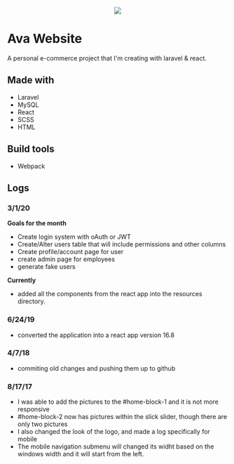 <p align="center"><img src="https://laravel.com/assets/img/components/logo-laravel.svg"></p>

# Ava Website


A personal e-commerce project that I'm creating with laravel & react.


## Made with
- Laravel
- MySQL
- React
- SCSS
- HTML

## Build tools
- Webpack


## Logs

### 3/1/20

**Goals for the month**
- Create login system with oAuth or JWT 
- Create/Alter users table that will include permissions and other columns
- Create profile/account  page for user 
- create admin page for employees
- generate fake users

**Currently**
- added all the components from the react app into the resources directory.


### 6/24/19

- converted the application into a react app version 16.8 

### 4/7/18

- commiting  old changes  and pushing them up to github

### 8/17/17
-  I was able to add the pictures to the #home-block-1 and it is not more responsive
- #home-block-2 now has pictures within the slick slider, though there are only
two pictures
- I also changed the look of the logo, and made a log specifically for mobile
- The mobile navigation submenu will changed its widht based on the windows width
and it will start from the left.
